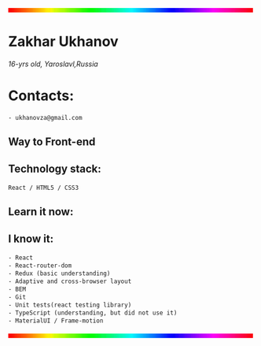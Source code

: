 
![Header](https://github.com/TePMo-Tapo4eK/TePMo-Tapo4eK/blob/main/images/rainbow-line.gif)

# Zakhar Ukhanov
###### 16-yrs old, Yaroslavl,Russia

# Contacts:
    - ukhanovza@gmail.com

## Way to Front-end

## Technology stack:

    React / HTML5 / CSS3

## Learn it now:

## I know it:
    - React 
    - React-router-dom
    - Redux (basic understanding)
    - Adaptive and cross-browser layout
    - BEM
    - Git
    - Unit tests(react testing library)
    - TypeScript (understanding, but did not use it)
    - MaterialUI / Frame-motion

![Footer](https://github.com/TePMo-Tapo4eK/TePMo-Tapo4eK/blob/main/images/rainbow-line.gif)